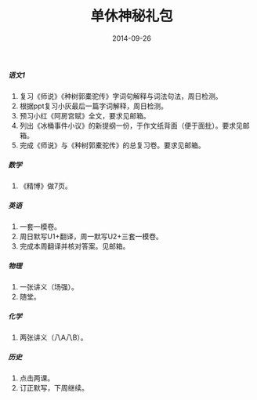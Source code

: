 ﻿---
layout: post
title:  "单休神秘礼包"
date:   2014-09-26
---

##### 语文1
1. 复习《师说》《种树郭橐驼传》字词句解释与词法句法，周日检测。
2. 根据ppt复习小灰最后一篇字词解释，周日检测。
3. 预习小红《阿房宫赋》全文，要求见邮箱。
4. 列出《冰桶事件小议》的新提纲一份，于作文纸背面（便于面批）。要求见邮箱。
5. 完成《师说》与《种树郭橐驼传》的总复习卷。要求见邮箱。

##### 数学
1. 《精博》做7页。

##### 英语
1. 一套一模卷。
2. 周日默写U1+翻译，周一默写U2+三套一模卷。
3. 完成本周翻译并核对答案。见邮箱。

##### 物理
1. 一张讲义（场强）。
2. 随堂。

##### 化学
1. 两张讲义（八A八B）。

##### 历史
1. 点击两课。
2. 订正默写，下周继续。





